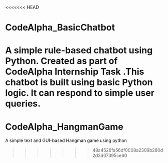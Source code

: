 <<<<<<< HEAD
# CodeAlpha_BasicChatbot
A simple rule-based chatbot using Python. Created as part of CodeAlpha Internship Task .This chatbot is built using basic Python logic. It can respond to simple user queries.
=======
# CodeAlpha_HangmanGame
A simple text and GUI-based Hangman game using python
>>>>>>> 48a4526fa56df0008a2309b280d2d3d07395ce60
